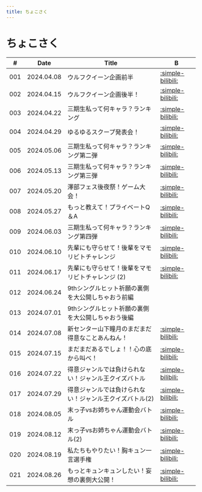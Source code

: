 ```yaml
---
title: ちょこさく
---
```


# ちょこさく

| #   | Date | Title | B |
| --- | --- | --- | --- | 
| 001 | 2024.04.08 | ウルフクイーン企画前半 | [:simple-bilibili:](https://www.bilibili.com/video/BV18A4m1F72N?p=2) |
| 002 | 2024.04.15 | ウルフクイーン企画後半！ | [:simple-bilibili:](https://www.bilibili.com/video/BV1sm421x79M?p=2) |
| 003 | 2024.04.22 | 三期生私って何キャラ？ランキング | [:simple-bilibili:](https://www.bilibili.com/video/BV1gt421A7Mz?p=2) |
| 004 | 2024.04.29 | ゆるゆるスクープ発表会！ | [:simple-bilibili:](https://www.bilibili.com/video/BV1nf421S7F4/) |
| 005 | 2024.05.06 | 三期生私って何キャラ？ランキング第二弾 | [:simple-bilibili:](https://www.bilibili.com/video/BV1Mm421u7sN/) |
| 006 | 2024.05.13 | 三期生私って何キャラ？ランキング第三弾 | [:simple-bilibili:](https://www.bilibili.com/video/BV1dm421u7kc/) | 
| 007 | 2024.05.20 | 澤部フェス後夜祭！ゲーム大会！ | [:simple-bilibili:](https://www.bilibili.com/video/BV19142117Rx/) | 
| 008 | 2024.05.27 | もっと教えて！プライベートQ＆A | [:simple-bilibili:](https://www.bilibili.com/video/BV1rs421g7ud/) |
| 009 | 2024.06.03 | 三期生私って何キャラ？ランキング第四弾 | [:simple-bilibili:](https://www.bilibili.com/video/BV1mr421c7bh/) |
| 010 | 2024.06.10 | 先輩にも守らせて！後輩をマモリビトチャレンジ | [:simple-bilibili:](https://www.bilibili.com/video/BV1Cw4m1v7sD/) |
| 011 | 2024.06.17 | 先輩にも守らせて！後輩をマモリビトチャレンジ (2) | [:simple-bilibili:](https://www.bilibili.com/video/BV1Tf421Q75Q/) | 
| 012 | 2024.06.24 | 9thシングルヒット祈願の裏側を大公開しちゃおう前編 | |
| 013 | 2024.07.01 | 9thシングルヒット祈願の裏側を大公開しちゃおう後編 | | 
| 014 | 2024.07.08 | 新センター山下瞳月のまだまだ得意なことあんねん！ | [:simple-bilibili:](https://www.bilibili.com/video/BV1Ky411q7gs/) |
| 015 | 2024.07.15 | まだまだあるでしょ！！心の底から叫べ！ | [:simple-bilibili:](https://www.bilibili.com/video/BV19T421k7pT/) |
| 016 | 2024.07.22 | 得意ジャンルでは負けられない！ジャンル王クイズバトル | [:simple-bilibili:](https://www.bilibili.com/video/BV1ux4y1s7fJ/) | 
| 017 | 2024.07.29 | 得意ジャンルでは負けられない！ジャンル王クイズバトル(2) | [:simple-bilibili:](https://www.bilibili.com/video/BV1mw4m1k7hz/) |
| 018 | 2024.08.05 | 末っ子vsお姉ちゃん運動会バトル | [:simple-bilibili:](https://www.bilibili.com/video/BV1CTsjezEde/) |
| 019 | 2024.08.12 | 末っ子vsお姉ちゃん運動会バトル(2) | [:simple-bilibili:](https://www.bilibili.com/video/BV1hLnfe8E49/) |
| 020 | 2024.08.19 | 私たちもやりたい！胸キュン一言選手権 | [:simple-bilibili:](https://www.bilibili.com/video/BV1hzpQemE2f/) |
| 021 | 2024.08.26 | もっとキュンキュンしたい！妄想の裏側大公開！ | [:simple-bilibili:](https://www.bilibili.com/video/BV1orHMeYEWh/) |
